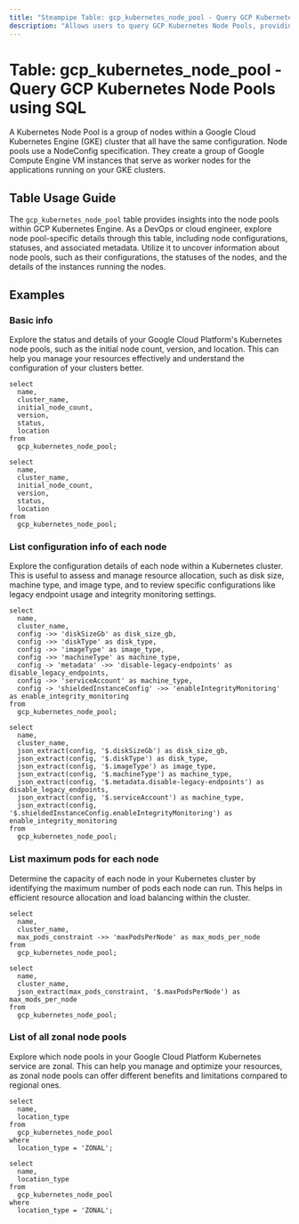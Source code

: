 ```yaml
---
title: "Steampipe Table: gcp_kubernetes_node_pool - Query GCP Kubernetes Node Pools using SQL"
description: "Allows users to query GCP Kubernetes Node Pools, providing details on configuration and status of each node pool within the cluster."
---
```


# Table: gcp_kubernetes_node_pool - Query GCP Kubernetes Node Pools using SQL

A Kubernetes Node Pool is a group of nodes within a Google Cloud Kubernetes Engine (GKE) cluster that all have the same configuration. Node pools use a NodeConfig specification. They create a group of Google Compute Engine VM instances that serve as worker nodes for the applications running on your GKE clusters.

## Table Usage Guide

The `gcp_kubernetes_node_pool` table provides insights into the node pools within GCP Kubernetes Engine. As a DevOps or cloud engineer, explore node pool-specific details through this table, including node configurations, statuses, and associated metadata. Utilize it to uncover information about node pools, such as their configurations, the statuses of the nodes, and the details of the instances running the nodes.

## Examples

### Basic info
Explore the status and details of your Google Cloud Platform's Kubernetes node pools, such as the initial node count, version, and location. This can help you manage your resources effectively and understand the configuration of your clusters better.

```sql+postgres
select
  name,
  cluster_name,
  initial_node_count,
  version,
  status,
  location
from
  gcp_kubernetes_node_pool;
```

```sql+sqlite
select
  name,
  cluster_name,
  initial_node_count,
  version,
  status,
  location
from
  gcp_kubernetes_node_pool;
```

### List configuration info of each node
Explore the configuration details of each node within a Kubernetes cluster. This is useful to assess and manage resource allocation, such as disk size, machine type, and image type, and to review specific configurations like legacy endpoint usage and integrity monitoring settings.

```sql+postgres
select
  name,
  cluster_name,
  config ->> 'diskSizeGb' as disk_size_gb,
  config ->> 'diskType' as disk_type,
  config ->> 'imageType' as image_type,
  config ->> 'machineType' as machine_type,
  config -> 'metadata' ->> 'disable-legacy-endpoints' as disable_legacy_endpoints,
  config ->> 'serviceAccount' as machine_type,
  config -> 'shieldedInstanceConfig' ->> 'enableIntegrityMonitoring' as enable_integrity_monitoring
from
  gcp_kubernetes_node_pool;
```

```sql+sqlite
select
  name,
  cluster_name,
  json_extract(config, '$.diskSizeGb') as disk_size_gb,
  json_extract(config, '$.diskType') as disk_type,
  json_extract(config, '$.imageType') as image_type,
  json_extract(config, '$.machineType') as machine_type,
  json_extract(config, '$.metadata.disable-legacy-endpoints') as disable_legacy_endpoints,
  json_extract(config, '$.serviceAccount') as machine_type,
  json_extract(config, '$.shieldedInstanceConfig.enableIntegrityMonitoring') as enable_integrity_monitoring
from
  gcp_kubernetes_node_pool;
```


### List maximum pods for each node
Determine the capacity of each node in your Kubernetes cluster by identifying the maximum number of pods each node can run. This helps in efficient resource allocation and load balancing within the cluster.

```sql+postgres
select
  name,
  cluster_name,
  max_pods_constraint ->> 'maxPodsPerNode' as max_mods_per_node
from
  gcp_kubernetes_node_pool;
```

```sql+sqlite
select
  name,
  cluster_name,
  json_extract(max_pods_constraint, '$.maxPodsPerNode') as max_mods_per_node
from
  gcp_kubernetes_node_pool;
```


### List of all zonal node pools
Explore which node pools in your Google Cloud Platform Kubernetes service are zonal. This can help you manage and optimize your resources, as zonal node pools can offer different benefits and limitations compared to regional ones.

```sql+postgres
select
  name,
  location_type
from
  gcp_kubernetes_node_pool
where
  location_type = 'ZONAL';
```

```sql+sqlite
select
  name,
  location_type
from
  gcp_kubernetes_node_pool
where
  location_type = 'ZONAL';
```